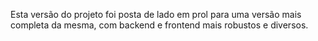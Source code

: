 Esta versão do projeto foi posta de lado em prol para uma versão mais completa da mesma, com backend e frontend mais robustos e diversos.
